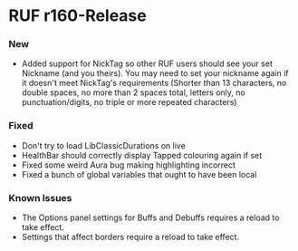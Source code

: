 # RUF r160-Release
### New
* Added support for NickTag so other RUF users should see your set Nickname (and you theirs). You may need to set your nickname again if it doesn't meet NickTag's requirements (Shorter than 13 characters, no double spaces, no more than 2 spaces total, letters only, no punctuation/digits, no triple or more repeated characters)

### Fixed
* Don't try to load LibClassicDurations on live
* HealthBar should correctly display Tapped colouring again if set
* Fixed some weird Aura bug making highlighting incorrect
* Fixed a bunch of global variables that ought to have been local


### Known Issues
* The Options panel settings for Buffs and Debuffs requires a reload to take effect.
* Settings that affect borders require a reload to take effect.
